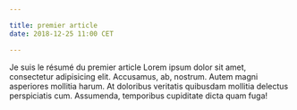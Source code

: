 ```yaml
---

title: premier article
date: 2018-12-25 11:00 CET

---
```


Je suis le résumé du premier article
Lorem ipsum dolor sit amet, consectetur adipisicing elit. Accusamus, ab, nostrum. Autem magni asperiores mollitia harum. At doloribus veritatis quibusdam mollitia delectus perspiciatis cum. Assumenda, temporibus cupiditate dicta quam fuga!
